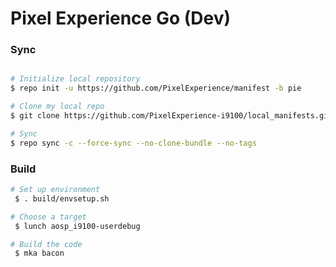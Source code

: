 # Pixel Experience Go (Dev) #

### Sync ###

```bash

# Initialize local repository
$ repo init -u https://github.com/PixelExperience/manifest -b pie

# Clone my local repo
$ git clone https://github.com/PixelExperience-i9100/local_manifests.git -b pie .repo/local_manifests

# Sync
$ repo sync -c --force-sync --no-clone-bundle --no-tags
```

### Build ###

```bash
# Set up environment
 $ . build/envsetup.sh

# Choose a target
 $ lunch aosp_i9100-userdebug

# Build the code
 $ mka bacon
 ```
